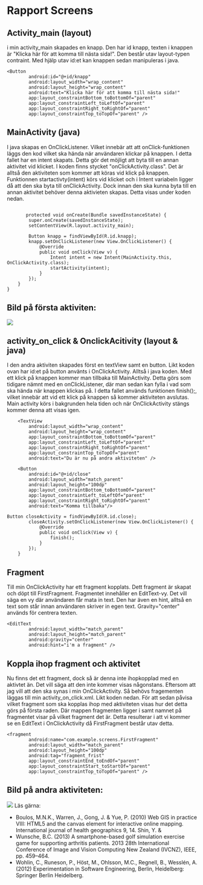 
# Rapport Screens



## Activity_main (layout)
i min activity_main skapades en knapp. Den har id knapp, texten i knappen är "Klicka här för att komma till nästa sida!". Den består utav layout-typen contraint.
Med hjälp utav id:et kan knappen sedan manipuleras i java.
```
<Button
        android:id="@+id/knapp"
        android:layout_width="wrap_content"
        android:layout_height="wrap_content"
        android:text="Klicka här för att komma till nästa sida!"
        app:layout_constraintBottom_toBottomOf="parent"
        app:layout_constraintLeft_toLeftOf="parent"
        app:layout_constraintRight_toRightOf="parent"
        app:layout_constraintTop_toTopOf="parent" />
```
## MainActivity (java)

I java skapas en OnClickListener. Vilket innebär att att onClick-funktionen läggs den kod vilket ska hända när användaren klickar på knappen. I detta fallet har en intent
skapats. Detta gör det möjligt att byta till en annan aktivitet vid klicket. I koden finns stycket "onClickActivity.class". Det är alltså den aktiviteten som kommer att
köras vid klick på knappen. Funktionnen startactivty(intent) körs vid klicket och i Intent variabeln ligger då att den ska byta till onClickActivity. Dock innan den ska kunna
byta till en annan aktivitet behöver denna aktivieten skapas. Detta visas under koden nedan.

```

       protected void onCreate(Bundle savedInstanceState) {
        super.onCreate(savedInstanceState);
        setContentView(R.layout.activity_main);

        Button knapp = findViewById(R.id.knapp);
        knapp.setOnClickListener(new View.OnClickListener() {
            @Override
            public void onClick(View v) {
                Intent intent = new Intent(MainActivity.this,  OnClickActivity.class);
                startActivity(intent);
            }
        });
    }
}
```
## Bild på första aktiviten:
![](screen1.png)

## activity_on_click & OnclickAcitivity (layout & java)

I den andra aktiviten skapades först en textView samt en button. Likt koden ovan har id:et på button använts i OnClickActivity. Alltså i java koden. Med ett klick
på knappen kommer man tillbaka till MainActivity. Detta görs som tidigare nämnt med en onClickListener, där man sedan kan fylla i vad som ska hända när knappen klickas på.
I detta fallet används funktionen finish();, vilket innebär att vid ett klick på knappen så kommer aktiviteten avslutas. Main activity körs i bakgrunden hela tiden och när
OnClickActivity stängs kommer denna att visas igen.

```
    <TextView
        android:layout_width="wrap_content"
        android:layout_height="wrap_content"
        app:layout_constraintBottom_toBottomOf="parent"
        app:layout_constraintLeft_toLeftOf="parent"
        app:layout_constraintRight_toRightOf="parent"
        app:layout_constraintTop_toTopOf="parent"
        android:text="Du är nu på andra aktiviteten" />

    <Button
        android:id="@+id/close"
        android:layout_width="match_parent"
        android:layout_height="100dp"
        app:layout_constraintBottom_toBottomOf="parent"
        app:layout_constraintLeft_toLeftOf="parent"
        app:layout_constraintRight_toRightOf="parent"
        android:text="Komma tillbaka"/>
```
```
Button closeActivity = findViewById(R.id.close);
        closeActivity.setOnClickListener(new View.OnClickListener() {
            @Override
            public void onClick(View v) {
                finish();
            }
        });
    }
```
## Fragment
Till min OnClickActivity har ett fragment kopplats. Dett fragment är skapat och döpt till FirstFragment. Fragmentet innehåller en EditText-vy. Det vill säga en vy
där användaren får mata in text. Den har även en hint, alltså en text som står innan användaren skriver in egen text. Gravity="center" används för centrera texten.


```
<EditText
        android:layout_width="match_parent"
        android:layout_height="match_parent"
        android:gravity="center"
        android:hint="i'm a fragment" />
```
## Koppla ihop fragment och aktivitet
Nu finns det ett fragment, dock så är denna inte ihopkopplad med en aktivtet än. Det vill säga att den inte kommer visas någonstans. Eftersom att jag vill att den
ska synas i min OnClickActivity. Så behövs fragementen läggas till min activity_on_click.xml. Likt koden nedan. För att sedan påvisa vilket fragment som ska kopplas ihop
med aktiviteten visas hur det detta görs på första raden. Där mappen fragmenten ligger i samt namnet på fragmentet visar på vilket fragment det är. Detta resulterar i att
vi kommer se en EditText i OnClickActivity då FirstFragment består utav detta.
```
<fragment
        android:name="com.example.screens.FirstFragment"
        android:layout_width="match_parent"
        android:layout_height="100dp"
        android:tag="fragment_frist"
        app:layout_constraintEnd_toEndOf="parent"
        app:layout_constraintStart_toStartOf="parent"
        app:layout_constraintTop_toTopOf="parent" />

```
## Bild på andra aktiviteten:
![](screen2.png)
Läs gärna:

- Boulos, M.N.K., Warren, J., Gong, J. & Yue, P. (2010) Web GIS in practice VIII: HTML5 and the canvas element for interactive online mapping. International journal of health geographics 9, 14. Shin, Y. &
- Wunsche, B.C. (2013) A smartphone-based golf simulation exercise game for supporting arthritis patients. 2013 28th International Conference of Image and Vision Computing New Zealand (IVCNZ), IEEE, pp. 459–464.
- Wohlin, C., Runeson, P., Höst, M., Ohlsson, M.C., Regnell, B., Wesslén, A. (2012) Experimentation in Software Engineering, Berlin, Heidelberg: Springer Berlin Heidelberg.
